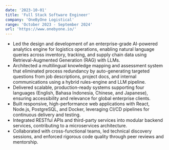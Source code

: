 ```yaml
---
date: '2023-10-01'
title: 'Full Stack Software Engineer'
company: 'OneByOne Logistical'
range: 'October 2023 - September 2024'
url: 'https://www.onebyone.io/'
---
```


- Led the design and development of an enterprise-grade AI-powered analytics engine for logistics operations, enabling natural language queries across inventory, tracking, and supply chain data using Retrieval-Augmented Generation (RAG) with LLMs.
- Architected a multilingual knowledge mapping and assessment system that eliminated process redundancy by auto-generating targeted questions from job descriptions, project docs, and internal communications using a hybrid rules-engine and LLM pipeline.
- Delivered scalable, production-ready systems supporting four languages (English, Bahasa Indonesia, Chinese, and Japanese), ensuring accessibility and relevance for global enterprise clients.
- Built responsive, high-performance web applications with React, Node.js, PostgreSQL, and Docker, leveraging CI/CD pipelines for continuous delivery and testing.
- Integrated RESTful APIs and third-party services into modular backend services, contributing to a microservices architecture.
- Collaborated with cross-functional teams, led technical discovery sessions, and enforced rigorous code quality through peer reviews and mentorship.
